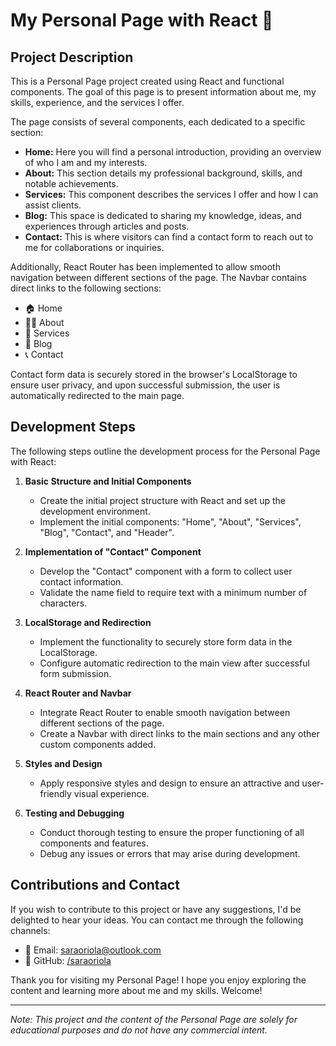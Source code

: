 # My Personal Page with React 🚀

## Project Description

This is a Personal Page project created using React and functional components. The goal of this page is to present information about me, my skills, experience, and the services I offer.

The page consists of several components, each dedicated to a specific section:

- **Home:** Here you will find a personal introduction, providing an overview of who I am and my interests.
- **About:** This section details my professional background, skills, and notable achievements.
- **Services:** This component describes the services I offer and how I can assist clients.
- **Blog:** This space is dedicated to sharing my knowledge, ideas, and experiences through articles and posts.
- **Contact:** This is where visitors can find a contact form to reach out to me for collaborations or inquiries.

Additionally, React Router has been implemented to allow smooth navigation between different sections of the page. The Navbar contains direct links to the following sections:
- 🏠 Home
- 🧑‍💼 About
- 🔧 Services
- 📝 Blog
- 📞 Contact

Contact form data is securely stored in the browser's LocalStorage to ensure user privacy, and upon successful submission, the user is automatically redirected to the main page.

## Development Steps

The following steps outline the development process for the Personal Page with React:

1. **Basic Structure and Initial Components**
   - Create the initial project structure with React and set up the development environment.
   - Implement the initial components: "Home", "About", "Services", "Blog", "Contact", and "Header".

2. **Implementation of "Contact" Component**
   - Develop the "Contact" component with a form to collect user contact information.
   - Validate the name field to require text with a minimum number of characters.

3. **LocalStorage and Redirection**
   - Implement the functionality to securely store form data in the LocalStorage.
   - Configure automatic redirection to the main view after successful form submission.

4. **React Router and Navbar**
   - Integrate React Router to enable smooth navigation between different sections of the page.
   - Create a Navbar with direct links to the main sections and any other custom components added.

5. **Styles and Design**
   - Apply responsive styles and design to ensure an attractive and user-friendly visual experience.

6. **Testing and Debugging**
   - Conduct thorough testing to ensure the proper functioning of all components and features.
   - Debug any issues or errors that may arise during development.

## Contributions and Contact

If you wish to contribute to this project or have any suggestions, I'd be delighted to hear your ideas. You can contact me through the following channels:

- 📧 Email: [saraoriola@outlook.com](mailto:saraoriola@outlook.com)
- 🐙 GitHub: [/saraoriola](https://github.com/saraoriola)

Thank you for visiting my Personal Page! I hope you enjoy exploring the content and learning more about me and my skills. Welcome!

---
*Note: This project and the content of the Personal Page are solely for educational purposes and do not have any commercial intent.*

